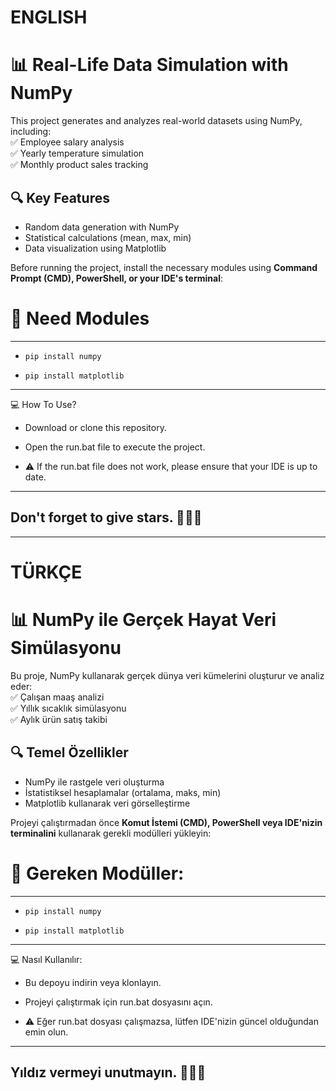 # ENGLISH
# 📊 Real-Life Data Simulation with NumPy

This project generates and analyzes real-world datasets using NumPy, including:  
✅ Employee salary analysis  
✅ Yearly temperature simulation  
✅ Monthly product sales tracking  

## 🔍 Key Features  
- Random data generation with NumPy  
- Statistical calculations (mean, max, min)  
- Data visualization using Matplotlib


Before running the project, install the necessary modules using **Command Prompt (CMD), PowerShell, or your IDE's terminal**: 


# 🔧 Need Modules

-----------------------------------
* ``` pip install numpy ```

* ``` pip install matplotlib ```

-----------------------------------

💻 How To Use? 

* Download or clone this repository.

* Open the run.bat file to execute the project.

* ⚠️ If the run.bat file does not work, please ensure that your IDE is up to date. 
  
-----------------------------------

## Don't forget to give stars. 🌟🌟🌟

-----------------------------------

# TÜRKÇE

# 📊 NumPy ile Gerçek Hayat Veri Simülasyonu

Bu proje, NumPy kullanarak gerçek dünya veri kümelerini oluşturur ve analiz eder:  
✅ Çalışan maaş analizi  
✅ Yıllık sıcaklık simülasyonu  
✅ Aylık ürün satış takibi  

## 🔍 Temel Özellikler  
- NumPy ile rastgele veri oluşturma  
- İstatistiksel hesaplamalar (ortalama, maks, min)  
- Matplotlib kullanarak veri görselleştirme  


Projeyi çalıştırmadan önce **Komut İstemi (CMD), PowerShell veya IDE'nizin terminalini** kullanarak gerekli modülleri yükleyin:  


# 🔧 Gereken Modüller:

-----------------------------------
* ``` pip install numpy ```

* ``` pip install matplotlib ```

-----------------------------------

💻 Nasıl Kullanılır:

* Bu depoyu indirin veya klonlayın.

* Projeyi çalıştırmak için run.bat dosyasını açın.

* ⚠️ Eğer run.bat dosyası çalışmazsa, lütfen IDE'nizin güncel olduğundan emin olun. 
  
-----------------------------------

## Yıldız vermeyi unutmayın. 🌟🌟🌟
